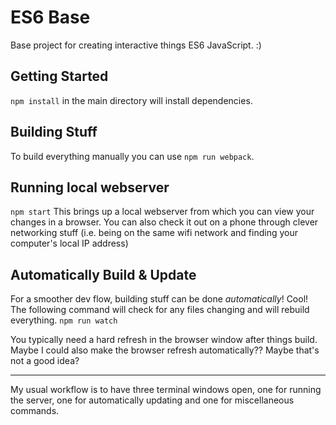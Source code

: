 # ES6 Base
Base project for creating interactive things ES6 JavaScript. :)

## Getting Started
`npm install` in the main directory will install dependencies.

## Building Stuff
To build everything manually you can use `npm run webpack`.

## Running local webserver
`npm start`
This brings up a local webserver from which you can view your changes in a browser. You can also check it out on a phone through clever networking stuff (i.e. being on the same wifi network and finding your computer's local IP address)

## Automatically Build & Update
For a smoother dev flow, building stuff can be done *automatically*! Cool! The following command will check for any files changing and will rebuild everything.
`npm run watch`

You typically need a hard refresh in the browser window after things build. Maybe I could also make the browser refresh automatically?? Maybe that's not a good idea?

---

My usual workflow is to have three terminal windows open, one for running the server, one for automatically updating and one for miscellaneous commands.
